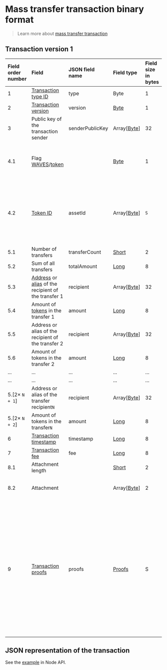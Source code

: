 # Mass transfer transaction binary format

> Learn more about [mass transfer transaction](/blockchain/transaction-type/mass-transfer-transaction.md)

## Transaction version 1

| Field order number | Field | JSON field name | Field type | Field size in bytes | Comment |
| :--- | :--- | :--- | :--- | :--- | :--- |
| 1 | [Transaction type ID](/blockchain/transaction-type.md) | type | Byte | 1 | Value must be 11 |
| 2 | [Transaction version](/blockchain/transaction/transaction-version.md) | version | [Byte](/blockchain/blockchain/blockchain-data-types.md) | 1 | Value must be 1 |
| 3 | Public key of the transaction sender  | senderPublicKey | Array[[Byte](/blockchain/blockchain/blockchain-data-types.md)] | 32 | |
| 4.1 | Flag [WAVES](/blockchain/token/waves.md)/[token](/blockchain/token.md) | | [Byte](/blockchain/blockchain/blockchain-data-types.md) | 1 | Value is 0 for transferring [WAVES](/blockchain/token/waves.md).<br>Value is 1 for transferring other [tokens](/blockchain/token.md) |
| 4.2 | [Token ID](/blockchain/token/token-id.md) | assetId | Array[[Byte](/blockchain/blockchain/blockchain-data-types.md)] | `S` | `S` = 0 if the value of the "flag WAVES/token" field is 0.<br>`S` = 32 if the value of the "flag WAVES/token" field is 1 |
| 5.1 | Number of transfers | transferCount | [Short](/blockchain/blockchain/blockchain-data-types.md) | 2 | |
| 5.2 | Sum of all transfers | totalAmount | [Long](/blockchain/blockchain/blockchain-data-types.md) | 8 | |
| 5.3 | [Address](/blockchain/account/address.md) or [alias](/blockchain/account/alias.md) of the recipient of the transfer 1 | recipient | Array[[Byte](/blockchain/blockchain/blockchain-data-types.md)] | 32 | |
| 5.4 | Amount of [tokens](/blockchain/token.md) in the transfer 1 | amount | [Long](/blockchain/blockchain/blockchain-data-types.md) | 8 | |
| 5.5 | Address or alias of the recipient of the transfer 2 | recipient | Array[[Byte](/blockchain/blockchain/blockchain-data-types.md)] | 32 | |
| 5.6 | Amount of tokens in the transfer 2 | amount | [Long](/blockchain/blockchain/blockchain-data-types.md) | 8 | |
| ... | ... | ... | ... | ... | ... |
| ... | ... | ... | ... | ... | ... |
| 5.[2× `N + 1`] | Address or alias of the transfer recipient`N` | recipient | Array[[Byte](/blockchain/blockchain/blockchain-data-types.md)] | 32 | |
| 5.[2× `N + 2`] | Amount of tokens in the transfer`N` | amount | [Long](/blockchain/blockchain/blockchain-data-types.md) | 8 | |
| 6 | [Transaction timestamp](/blockchain/transaction/transaction-timestamp.md) | timestamp | [Long](/blockchain/blockchain/blockchain-data-types.md) | 8 | |
| 7 | [Transaction fee](/blockchain/transaction/transaction-fee.md) | fee | [Long](/blockchain/blockchain/blockchain-data-types.md) | 8 | |
| 8.1 | Attachment length | | [Short](/blockchain/blockchain/blockchain-data-types.md) | 2 | |
| 8.2 | Attachment | | Array[[Byte](/blockchain/blockchain/blockchain-data-types.md)] | 2 | Arbitrary data attached to the transaction |
| 9 | [Transaction proofs](/blockchain/transaction/transaction-proof.md) | proofs | [Proofs](/blockchain/transaction/transaction-proof.md) | S | If the array is empty, then `S`= 3. <br>If the array is not empty, then `S` = 3 + 2 × `N` + (`P`<sub>1</sub> + `P`<sub>2</sub> + ... + `P`<sub>n</sub>), where `N` is the number of proofs in the array, `P`<sub>n</sub> is the size on `N`-th proof in bytes. <br>The maximum number of proofs in the array is 8. The maximum size of each proof is 64 bytes |

## JSON representation of the transaction

See the [example](https://nodes.wavesnodes.com/transactions/info/3LRfudet7avpQcW1AdauiBGb8SSRAaoCugDzngDPLVcv) in Node API.
